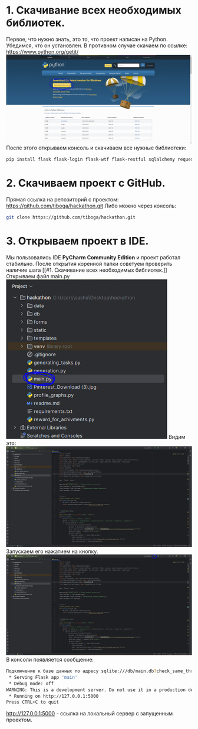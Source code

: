 # 1. Скачивание всех необходимых библиотек.
Первое, что нужно знать, это то, что проект написан на Python. Убедимся, что он установлен. В противном случае скачаем по ссылке: https://www.python.org/getit/
![Pasted image 20240606215659.png](https://github.com/tiboga/hackathon/blob/Alexandro/Pasted%20image%2020240606215659.png)
После этого открываем консоль и скачиваем все нужные библиотеки:
```bash
pip install flask flask-login flask-wtf flask-restful sqlalchemy requests waitress matplotlib
```
# 2. Скачиваем проект с GitHub.
Прямая ссылка на репозиторий с проектом: https://github.com/tiboga/hackathon.git
Либо можно через консоль:
```bash
git clone https://github.com/tiboga/hackathon.git
```
# 3. Открываем проект в IDE.
Мы пользовались IDE **PyСharm Community Edition** и проект работал стабильно.
После открытия коренной папки советуем проверить наличие шага [[#1. Скачивание всех необходимых библиотек.]]
Открываем файл main.py
![Pasted image 20240606221536.png](https://github.com/tiboga/hackathon/blob/Alexandro/Pasted%20image%2020240606221536.png)
Видим это:
![Pasted image 20240606221657.png](https://github.com/tiboga/hackathon/blob/Alexandro/Pasted%20image%2020240606221657.png)
Запускаем его нажатием на кнопку.
![Pasted image 20240606221750.png](https://github.com/tiboga/hackathon/blob/Alexandro/Pasted%20image%2020240606221750.png)
В консоли появляется сообщение:
```bash
Подключение к базе данных по адресу sqlite:///db/main.db?check_same_thread=False
 * Serving Flask app 'main'
 * Debug mode: off
WARNING: This is a development server. Do not use it in a production deployment. Use a production WSGI server instead.
 * Running on http://127.0.0.1:5000
Press CTRL+C to quit
```
http://127.0.0.1:5000 - ссылка на локальный сервер с запущенным проектом.
